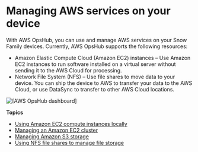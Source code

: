 # Managing AWS services on your device<a name="manage-services"></a>

With AWS OpsHub, you can use and manage AWS services on your Snow Family devices\. Currently, AWS OpsHub supports the following resources:
+ Amazon Elastic Compute Cloud \(Amazon EC2\) instances – Use Amazon EC2 instances to run software installed on a virtual server without sending it to the AWS Cloud for processing\.
+ Network File System \(NFS\) – Use file shares to move data to your device\. You can ship the device to AWS to transfer your data to the AWS Cloud, or use DataSync to transfer to other AWS Cloud locations\.

![\[AWS OpsHub dashboard\]](http://docs.aws.amazon.com/snowball/latest/developer-guide/images/cone-opshub-dashboard.png)

**Topics**
+ [Using Amazon EC2 compute instances locally](manage-ec2.md)
+ [Managing an Amazon EC2 cluster](manage-clusters.md)
+ [Managing Amazon S3 storage](manage-s3.md)
+ [Using NFS file shares to manage file storage](manage-nfs.md)